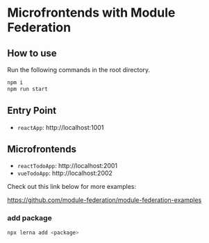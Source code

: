 # Microfrontends with Module Federation

## How to use

Run the following commands in the root directory.

```bash
npm i
npm run start
```

## Entry Point
- `reactApp`: http://localhost:1001

## Microfrontends
- `reactTodoApp`: http://localhost:2001
- `vueTodoApp`: http://localhost:2002

Check out this link below for more examples:

https://github.com/module-federation/module-federation-examples

### add package
```bash
npx lerna add <package>
```
